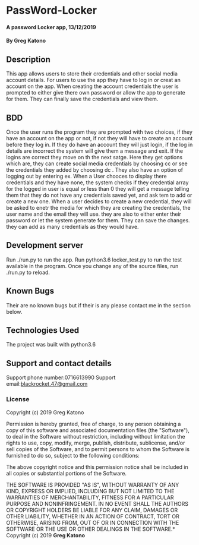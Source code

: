 # PassWord-Locker
#### A password Locker app, 13/12/2019
#### By **Greg Katono**
## Description
This app allows users to store their credentials and other social media account details. For users to use the app they have to log in or creat an account on the app. When creating the account credentials the user is prompted to either give there own password or allow the app to generate for them. They can finally save the credentials and view them.
## BDD


Once the user runs the program they are prompted with two choices, if they have an account on the app or not, if not they will have to create an account before they log in. If they do have an account they will just login, if the log in details are incorrect the system will give them a message and exit. If the logins are correct they move on th the next satge. Here they get options which are, they can create social media credentials by choosing cc or see the credentials they added by choosing dc . They also have an option of logging out by entering ex. When a User chooces to display there credentials and they have none, the system checks if they credential array for the logged in user is equal or less than 0 they will get a message telling them that they do not have any credentials saved yet, and ask tem to add or create a new one. When a user decides to create a new credential, they will be asked to enetr the media for which they are creating the credentials, the user name and the email they will use. they are also to either enter their password or let the system generate for them. They can save the changes. they can add as many credentials as they would have.
## Development server
Run ./run.py to run the app. Run python3.6 locker_test.py to run the test available in the program. Once you change any of the source files, run ./run.py to reload.

## Known Bugs
Their are no known bugs but if their is any please contact me in the section below.
## Technologies Used
The project was built with python3.6
## Support and contact details
Support phone number:0716613990
Support email:blackrocket.47@gmail.com
### License


Copyright (c) 2019 Greg Katono

Permission is hereby granted, free of charge, to any person obtaining a copy
of this software and associated documentation files (the "Software"), to deal
in the Software without restriction, including without limitation the rights
to use, copy, modify, merge, publish, distribute, sublicense, and/or sell
copies of the Software, and to permit persons to whom the Software is
furnished to do so, subject to the following conditions:

The above copyright notice and this permission notice shall be included in all
copies or substantial portions of the Software.

THE SOFTWARE IS PROVIDED "AS IS", WITHOUT WARRANTY OF ANY KIND, EXPRESS OR
IMPLIED, INCLUDING BUT NOT LIMITED TO THE WARRANTIES OF MERCHANTABILITY,
FITNESS FOR A PARTICULAR PURPOSE AND NONINFRINGEMENT. IN NO EVENT SHALL THE
AUTHORS OR COPYRIGHT HOLDERS BE LIABLE FOR ANY CLAIM, DAMAGES OR OTHER
LIABILITY, WHETHER IN AN ACTION OF CONTRACT, TORT OR OTHERWISE, ARISING FROM,
OUT OF OR IN CONNECTION WITH THE SOFTWARE OR THE USE OR OTHER DEALINGS IN THE
SOFTWARE.*
Copyright (c) 2019 **Greg Katono**